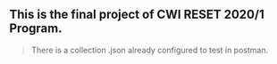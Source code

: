 ## This is the final project of CWI RESET 2020/1 Program.
> There is a collection .json already configured to test in postman.
